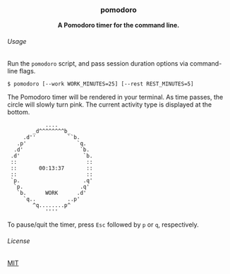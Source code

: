 <h3 align="center">pomodoro</h3>

<p align="center">
  <b>A Pomodoro timer for the command line.</b>
</p>

###### Usage

Run the `pomodoro` script, and pass session duration options via command-line flags.

```bash
$ pomodoro [--work WORK_MINUTES=25] [--rest REST_MINUTES=5]
```

The Pomodoro timer will be rendered in your terminal. As time passes, the circle will slowly turn pink. The current activity type is displayed at the bottom.

```
            ....
        _d^^^^^^^^b_
     .d''          ``b.
   .p'                `q.
  .d'                  `b.
 .d'                    `b.
 ::                      ::
 ::       00:13:37       ::
 ::                      ::
 `p.                    .q'
  `p.                  .q'
   `b.      WORK      .d'
     `q..          ..p'
        ^q........p^
            ''''
```

To pause/quit the timer, press `Esc` followed by `p` or `q`, respectively.

###### License

[MIT](https://choosealicense.com/licenses/mit/)
